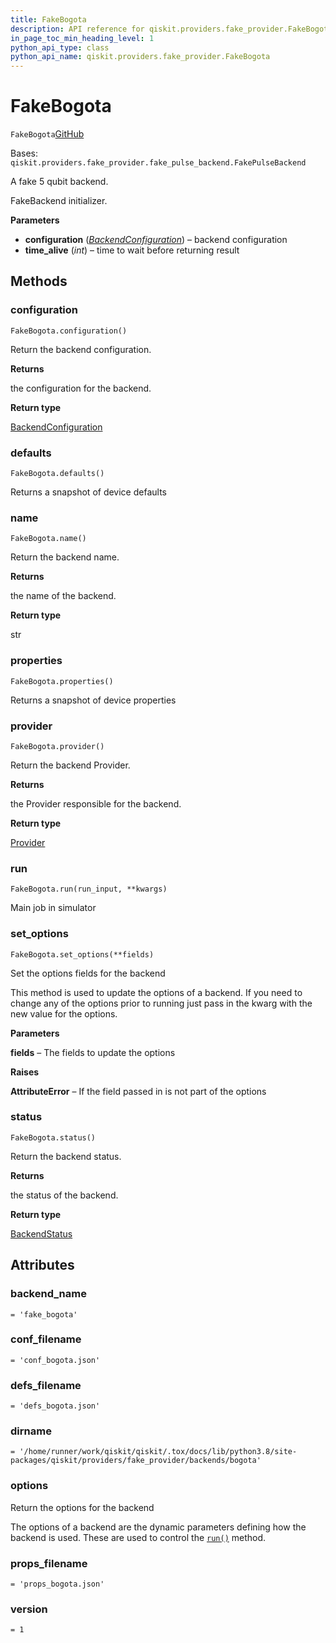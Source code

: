 ```yaml
---
title: FakeBogota
description: API reference for qiskit.providers.fake_provider.FakeBogota
in_page_toc_min_heading_level: 1
python_api_type: class
python_api_name: qiskit.providers.fake_provider.FakeBogota
---
```


# FakeBogota

<span id="qiskit.providers.fake_provider.FakeBogota" />

`FakeBogota`[GitHub](https://github.com/qiskit/qiskit/tree/stable/0.40/qiskit/providers/fake_provider/backends/bogota/fake_bogota.py "view source code")

Bases: `qiskit.providers.fake_provider.fake_pulse_backend.FakePulseBackend`

A fake 5 qubit backend.

FakeBackend initializer.

**Parameters**

*   **configuration** ([*BackendConfiguration*](qiskit.providers.models.BackendConfiguration "qiskit.providers.models.BackendConfiguration")) – backend configuration
*   **time\_alive** (*int*) – time to wait before returning result

## Methods

### configuration

<span id="qiskit.providers.fake_provider.FakeBogota.configuration" />

`FakeBogota.configuration()`

Return the backend configuration.

**Returns**

the configuration for the backend.

**Return type**

[BackendConfiguration](qiskit.providers.models.BackendConfiguration "qiskit.providers.models.BackendConfiguration")

### defaults

<span id="qiskit.providers.fake_provider.FakeBogota.defaults" />

`FakeBogota.defaults()`

Returns a snapshot of device defaults

### name

<span id="qiskit.providers.fake_provider.FakeBogota.name" />

`FakeBogota.name()`

Return the backend name.

**Returns**

the name of the backend.

**Return type**

str

### properties

<span id="qiskit.providers.fake_provider.FakeBogota.properties" />

`FakeBogota.properties()`

Returns a snapshot of device properties

### provider

<span id="qiskit.providers.fake_provider.FakeBogota.provider" />

`FakeBogota.provider()`

Return the backend Provider.

**Returns**

the Provider responsible for the backend.

**Return type**

[Provider](qiskit.providers.Provider "qiskit.providers.Provider")

### run

<span id="qiskit.providers.fake_provider.FakeBogota.run" />

`FakeBogota.run(run_input, **kwargs)`

Main job in simulator

### set\_options

<span id="qiskit.providers.fake_provider.FakeBogota.set_options" />

`FakeBogota.set_options(**fields)`

Set the options fields for the backend

This method is used to update the options of a backend. If you need to change any of the options prior to running just pass in the kwarg with the new value for the options.

**Parameters**

**fields** – The fields to update the options

**Raises**

**AttributeError** – If the field passed in is not part of the options

### status

<span id="qiskit.providers.fake_provider.FakeBogota.status" />

`FakeBogota.status()`

Return the backend status.

**Returns**

the status of the backend.

**Return type**

[BackendStatus](qiskit.providers.models.BackendStatus "qiskit.providers.models.BackendStatus")

## Attributes

<span id="qiskit.providers.fake_provider.FakeBogota.backend_name" />

### backend\_name

`= 'fake_bogota'`

<span id="qiskit.providers.fake_provider.FakeBogota.conf_filename" />

### conf\_filename

`= 'conf_bogota.json'`

<span id="qiskit.providers.fake_provider.FakeBogota.defs_filename" />

### defs\_filename

`= 'defs_bogota.json'`

<span id="qiskit.providers.fake_provider.FakeBogota.dirname" />

### dirname

`= '/home/runner/work/qiskit/qiskit/.tox/docs/lib/python3.8/site-packages/qiskit/providers/fake_provider/backends/bogota'`

<span id="qiskit.providers.fake_provider.FakeBogota.options" />

### options

Return the options for the backend

The options of a backend are the dynamic parameters defining how the backend is used. These are used to control the [`run()`](qiskit.providers.fake_provider.FakeBogota#run "qiskit.providers.fake_provider.FakeBogota.run") method.

<span id="qiskit.providers.fake_provider.FakeBogota.props_filename" />

### props\_filename

`= 'props_bogota.json'`

<span id="qiskit.providers.fake_provider.FakeBogota.version" />

### version

`= 1`

